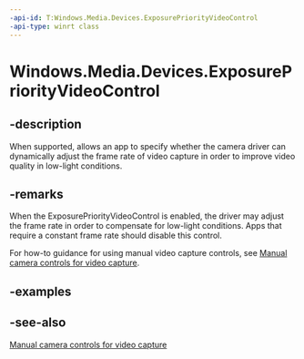```yaml
---
-api-id: T:Windows.Media.Devices.ExposurePriorityVideoControl
-api-type: winrt class
---
```


<!-- Class syntax.
public class ExposurePriorityVideoControl : Windows.Media.Devices.IExposurePriorityVideoControl
-->

# Windows.Media.Devices.ExposurePriorityVideoControl

## -description
When supported, allows an app to specify whether the camera driver can dynamically adjust the frame rate of video capture in order to improve video quality in low-light conditions.

## -remarks
When the ExposurePriorityVideoControl is enabled, the driver may adjust the frame rate in order to compensate for low-light conditions. Apps that require a constant frame rate should disable this control.

For how-to guidance for using manual video capture controls, see [Manual camera controls for video capture](https://msdn.microsoft.com/windows/uwp/audio-video-camera/capture-device-controls-for-video-capture).

## -examples

## -see-also
[Manual camera controls for video capture](https://msdn.microsoft.com/windows/uwp/audio-video-camera/capture-device-controls-for-video-capture)
